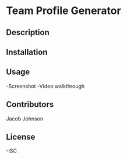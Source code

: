 # Team Profile Generator

## Description

## Installation

## Usage
-Screenshot
-Video walkthrough

## Contributors
Jacob Johnson

## License
-ISC